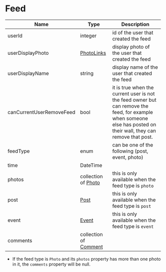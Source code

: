 Feed
=

|Name|Type|Description|
|----|----|-----------|
|userId|integer|id of the user that created the feed|
|userDisplayPhoto|[PhotoLinks](https://github.com/zazzlife/api-docs/blob/master/objects/PhotoLinks.md)|display photo of the user that created the feed|
|userDisplayName|string|display name of the user that created the feed|
|canCurrentUserRemoveFeed|bool|it is true when the current user is not the feed owner but can remove the feed, for example when someone else has posted on their wall, they can remove that post.|
|feedType|enum|can be one of the following (post, event, photo)|
|time|DateTime||
|photos|collection of [Photo](https://github.com/zazzlife/api-docs/blob/master/objects/photo.md)|this is only available when the feed type is `photo`|
|post|[Post](https://github.com/zazzlife/api-docs/blob/master/objects/post.md)|this is only available when the feed type is `post`|
|event|[Event](https://github.com/zazzlife/api-docs/blob/master/objects/event.md)|this is only available when the feed type is `event`|
|comments|collection of [Comment](https://github.com/zazzlife/api-docs/blob/master/objects/comment.md)||

* If the feed type is `Photo` and its `photos` property has more than one photo in it, the `comments` property will be null.
